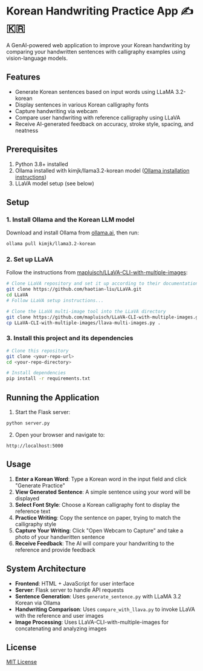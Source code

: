 # Korean Handwriting Practice App ✍️🇰🇷

A GenAI-powered web application to improve your Korean handwriting by comparing your handwritten sentences with calligraphy examples using vision-language models.

## Features

- Generate Korean sentences based on input words using LLaMA 3.2-korean
- Display sentences in various Korean calligraphy fonts
- Capture handwriting via webcam
- Compare user handwriting with reference calligraphy using LLaVA
- Receive AI-generated feedback on accuracy, stroke style, spacing, and neatness

## Prerequisites

1. Python 3.8+ installed
2. Ollama installed with kimjk/llama3.2-korean model ([Ollama installation instructions](https://ollama.ai/))
3. LLaVA model setup (see below)

## Setup

### 1. Install Ollama and the Korean LLM model

Download and install Ollama from [ollama.ai](https://ollama.ai/), then run:

```bash
ollama pull kimjk/llama3.2-korean
```

### 2. Set up LLaVA

Follow the instructions from [mapluisch/LLaVA-CLI-with-multiple-images](https://github.com/mapluisch/LLaVA-CLI-with-multiple-images):

```bash
# Clone LLaVA repository and set it up according to their documentation
git clone https://github.com/haotian-liu/LLaVA.git
cd LLaVA
# Follow LLaVA setup instructions...

# Clone the LLaVA multi-image tool into the LLaVA directory
git clone https://github.com/mapluisch/LLaVA-CLI-with-multiple-images.git
cp LLaVA-CLI-with-multiple-images/llava-multi-images.py .
```

### 3. Install this project and its dependencies

```bash
# Clone this repository
git clone <your-repo-url>
cd <your-repo-directory>

# Install dependencies
pip install -r requirements.txt
```

## Running the Application

1. Start the Flask server:

```bash
python server.py
```

2. Open your browser and navigate to:

```
http://localhost:5000
```

## Usage

1. **Enter a Korean Word**: Type a Korean word in the input field and click "Generate Practice"
2. **View Generated Sentence**: A simple sentence using your word will be displayed
3. **Select Font Style**: Choose a Korean calligraphy font to display the reference text
4. **Practice Writing**: Copy the sentence on paper, trying to match the calligraphy style
5. **Capture Your Writing**: Click "Open Webcam to Capture" and take a photo of your handwritten sentence
6. **Receive Feedback**: The AI will compare your handwriting to the reference and provide feedback

## System Architecture

- **Frontend**: HTML + JavaScript for user interface
- **Server**: Flask server to handle API requests
- **Sentence Generation**: Uses `generate_sentence.py` with LLaMA 3.2 Korean via Ollama
- **Handwriting Comparison**: Uses `compare_with_llava.py` to invoke LLaVA with the reference and user images
- **Image Processing**: Uses LLaVA-CLI-with-multiple-images for concatenating and analyzing images

## License

[MIT License](LICENSE)
